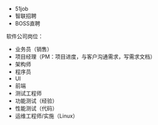 * 51job
* 智联招聘
* BOSS直聘

软件公司岗位：
* 业务员（销售）
* 项目经理（PM：项目进度，与客户沟通需求，写需求文档）
* 架构师
* 程序员
* UI
* 前端
* 测试工程师
* 功能测试（经验）
* 性能测试（代码）
* 运维工程师/实施（Linux）
